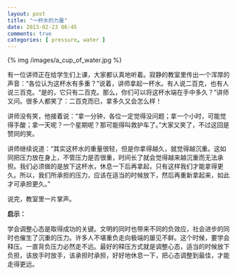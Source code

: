 ```yaml
---
layout: post
title: "一杯水的力量"
date: 2013-02-23 06:45
comments: true
categories: [ pressure, water ]
---
```


{% img /images/a_cup_of_water.jpg %}  

有一位讲师正在给学生们上课，大家都认真地听着。寂静的教室里传出一个浑厚的声音：“各位认为这杯水有多重？”说着，讲师拿起一杯水。有人说二百克，也有人说三百克。“是的，它只有二百克。那么，你们可以将这杯水端在手中多久？”讲师又问。很多人都笑了：二百克而已，拿多久又会怎么样！

讲师没有笑，他接着说：“拿一分钟，各位一定觉得没问题；拿一个小时，可能觉得手酸；拿一天呢？一个星期呢？那可能得叫救护车了。”大家又笑了，不过这回是赞同的笑。

讲师继续说道：“其实这杯水的重量很轻，但是你拿得越久，就觉得越沉重。这如同把压力放在身上，不管压力是否很重，时间长了就会觉得越来越沉重而无法承担。我们必须做的是放下这杯水，休息一下后再拿起，只有这样我们才能拿得更久。所以，我们所承担的压力，应该在适当的时候放下，然后再重新拿起来，如此才可承担更久。”

说完，教室里一片掌声。

**启示：**

学会调整心态是取得成功的关键。文明的同时也带来不同的负效应，社会进步的同时也催生了沉重的压力。许多人不堪重负走向极端的屡见不鲜。这个时候，要学会释压。一直背负压力必然走不远。最好的释压方式就是调整心态，适当的时候放下负担，该放手时放手，该承担时承担，好好地休息一下，把心态调整到最佳，才能走得更远。


